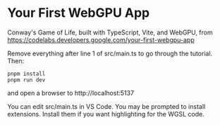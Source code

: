# Your First WebGPU App

Conway's Game of Life, built with TypeScript, Vite, and WebGPU, from https://codelabs.developers.google.com/your-first-webgpu-app

Remove everything after line 1 of src/main.ts to go through the tutorial. Then:

```
pnpm install
pnpm run dev
```

and open a browser to http://localhost:5137

You can edit src/main.ts in VS Code. You may be prompted to install extensions.
Install them if you want highlighting for the WGSL code.
